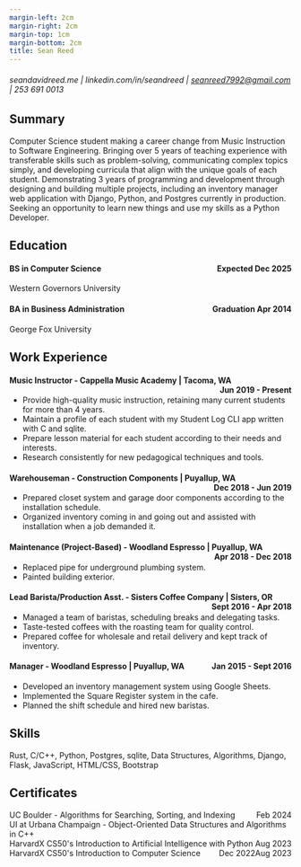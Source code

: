 ```yaml
---
margin-left: 2cm
margin-right: 2cm
margin-top: 1cm
margin-bottom: 2cm
title: Sean Reed
---
```

###### seandavidreed.me | linkedin.com/in/seandreed | seanreed7992@gmail.com | 253 691 0013

## Summary
Computer Science student making a career change from Music Instruction to Software Engineering. Bringing over 5 years of teaching experience with transferable skills such as problem-solving, communicating complex topics simply, and developing curricula that align with the unique goals of each student. Demonstrating 3 years of programming and development through designing and building multiple projects, including an inventory manager web application with Django, Python, and Postgres currently in production. Seeking an opportunity to learn new things and use my skills as a Python Developer.

## Education
#### <span style="float: left">BS in Computer Science</span>
#### <span style="float: right">Expected Dec 2025</span><br>
Western Governors University

#### <span style="float: left;">BA in Business Administration</span>
#### <span style="float: right;">Graduation Apr 2014</span><br>
George Fox University

## Work Experience

#### <span style="float: left">Music Instructor - Cappella Music Academy | Tacoma, WA</span>
#### <span style="float: right">Jun 2019 - Present</span><br>
- Provide high-quality music instruction, retaining many current students for more than 4 years.
- Maintain a profile of each student with my Student Log CLI app written with C and sqlite.
- Prepare lesson material for each student according to their needs and interests.
- Research consistently for new pedagogical techniques and tools.

#### <span style="float: left">Warehouseman - Construction Components | Puyallup, WA</span>
#### <span style="float: right">Dec 2018 - Jun 2019</span><br>
- Prepared closet system and garage door components according to the installation schedule.
- Organized inventory coming in and going out and assisted with installation when a job demanded it.

#### <span style="float: left">Maintenance (Project-Based) - Woodland Espresso | Puyallup, WA</span>
#### <span style="float: right">Apr 2018 - Dec 2018</span><br>
- Replaced pipe for underground plumbing system.
- Painted building exterior. 

#### <span style="float: left">Lead Barista/Production Asst. - Sisters Coffee Company | Sisters, OR</span>
#### <span style="float: right">Sept 2016 - Apr 2018</span><br>
- Managed a team of baristas, scheduling breaks and delegating tasks.
- Taste-tested coffees with the roasting team for quality control.
- Prepared coffee for wholesale and retail delivery and kept track of inventory.

#### <span style="float: left">Manager - Woodland Espresso | Puyallup, WA</span>
#### <span style="float: right">Jan 2015 - Sept 2016</span><br>
- Developed an inventory management system using Google Sheets.
- Implemented the Square Register system in the cafe.
- Planned the shift schedule and hired new baristas.

## Skills
Rust, C/C++, Python, Postgres, sqlite, Data Structures, Algorithms, Django, Flask, JavaScript, HTML/CSS, Bootstrap

## Certificates
<span style="float: left">UC Boulder - Algorithms for Searching, Sorting, and Indexing</span>
<span style="float: right">Feb 2024</span><br>
<span style="float: left">UI at Urbana Champaign - Object-Oriented Data Structures and Algorithms in C++</span>
<span style="float: right">Aug 2023</span><br>
<span style="float: left">HarvardX CS50's Introduction to Artificial Intelligence with Python</span>
<span style="float: right">Aug 2023</span><br>
<span style="float: left">HarvardX CS50's Introduction to Computer Science</span>
<span style="float: right">Dec 2022</span><br>
